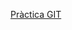 <a href="https://htmlpreview.github.io/?https://github.com/amartiinezg/ProjectesDAM/blob/main/M%C3%B2duls/M05-EntornsDeDesenvolupament/Pr%C3%A0ctica%20GIT/GIT_Prctica_ngelMartnez.html">Pràctica GIT</a>
